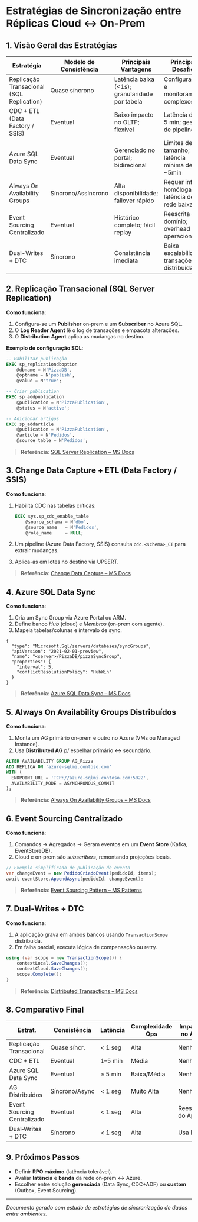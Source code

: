 # Estratégias de Sincronização entre Réplicas Cloud ↔ On-Prem

## 1. Visão Geral das Estratégias

| Estratégia                                | Modelo de Consistência | Principais Vantagens                           | Principais Desafios                           |
| ----------------------------------------- | ---------------------- | ---------------------------------------------- | --------------------------------------------- |
| Replicação Transacional (SQL Replication) | Quase síncrono         | Latência baixa (<1s); granularidade por tabela | Configuração e monitoramento complexos        |
| CDC + ETL (Data Factory / SSIS)           | Eventual               | Baixo impacto no OLTP; flexível                | Latência de 1–5 min; gestão de pipelines      |
| Azure SQL Data Sync                       | Eventual               | Gerenciado no portal; bidirecional             | Limites de tamanho; latência mínima de \~5min |
| Always On Availability Groups             | Síncrono/Assíncrono    | Alta disponibilidade; failover rápido          | Requer infra homóloga; latência de rede baixa |
| Event Sourcing Centralizado               | Eventual               | Histórico completo; fácil replay               | Reescrita do domínio; overhead operacional    |
| Dual-Writes + DTC                         | Síncrono               | Consistência imediata                          | Baixa escalabilidade; transações distribuídas |

## 2. Replicação Transacional (SQL Server Replication)

**Como funciona**:

1. Configura-se um **Publisher** on‑prem e um **Subscriber** no Azure SQL.
2. O **Log Reader Agent** lê o log de transações e empacota alterações.
3. O **Distribution Agent** aplica as mudanças no destino.

**Exemplo de configuração SQL**:

```sql
-- Habilitar publicação
EXEC sp_replicationdboption
    @dbname = N'PizzaDB',
    @optname = N'publish',
    @value = N'true';

-- Criar publication
EXEC sp_addpublication
    @publication = N'PizzaPublication',
    @status = N'active';

-- Adicionar artigos
EXEC sp_addarticle
    @publication = N'PizzaPublication',
    @article = N'Pedidos',
    @source_table = N'Pedidos';
```

> **Referência**: [SQL Server Replication – MS Docs](https://docs.microsoft.com/sql/relational-databases/replication)

## 3. Change Data Capture + ETL (Data Factory / SSIS)

**Como funciona**:

1. Habilita CDC nas tabelas críticas:

   ```sql
   EXEC sys.sp_cdc_enable_table
       @source_schema = N'dbo',
       @source_name   = N'Pedidos',
       @role_name     = NULL;
   ```
2. Um pipeline (Azure Data Factory, SSIS) consulta `cdc.<schema>_CT` para extrair mudanças.
3. Aplica-as em lotes no destino via UPSERT.

> **Referência**: [Change Data Capture – MS Docs](https://docs.microsoft.com/sql/relational-databases/track-changes/about-change-data-capture)

## 4. Azure SQL Data Sync

**Como funciona**:

1. Cria um Sync Group via Azure Portal ou ARM.
2. Define banco *Hub* (cloud) e *Membros* (on‑prem com agente).
3. Mapeia tabelas/colunas e intervalo de sync.

```jsonc
{
  "type": "Microsoft.Sql/servers/databases/syncGroups",
  "apiVersion": "2021-02-01-preview",
  "name": "<server>/PizzaDB/pizzaSyncGroup",
  "properties": {
    "interval": 5,
    "conflictResolutionPolicy": "HubWin"
  }
}
```

> **Referência**: [Azure SQL Data Sync – MS Docs](https://docs.microsoft.com/azure/azure-sql/database/sql-data-sync)

## 5. Always On Availability Groups Distribuídos

**Como funciona**:

1. Monta um AG primário on‑prem e outro no Azure (VMs ou Managed Instance).
2. Usa **Distributed AG** p/ espelhar  primário ↔ secundário.

```sql
ALTER AVAILABILITY GROUP AG_Pizza
ADD REPLICA ON 'azure-sqlmi.contoso.com'
WITH (
  ENDPOINT_URL = 'TCP://azure-sqlmi.contoso.com:5022',
  AVAILABILITY_MODE = ASYNCHRONOUS_COMMIT
);
```

> **Referência**: [Always On Availability Groups – MS Docs](https://docs.microsoft.com/sql/database-engine/availability-groups/windows/)

## 6. Event Sourcing Centralizado

**Como funciona**:

1. Comandos → Agregados → Geram eventos em um **Event Store** (Kafka, EventStoreDB).
2. Cloud e on‑prem são *subscribers*, remontando projeções locais.

```csharp
// Exemplo simplificado de publicação de evento
var changeEvent = new PedidoCriadoEvent(pedidoId, itens);
await eventStore.AppendAsync(pedidoId, changeEvent);
```

> **Referência**: [Event Sourcing Pattern – MS Patterns](https://docs.microsoft.com/azure/architecture/patterns/event-sourcing)

## 7. Dual‑Writes + DTC

**Como funciona**:

1. A aplicação grava em ambos bancos usando `TransactionScope` distribuída.
2. Em falha parcial, executa lógica de compensação ou retry.

```csharp
using (var scope = new TransactionScope()) {
    contextLocal.SaveChanges();
    contextCloud.SaveChanges();
    scope.Complete();
}
```

> **Referência**: [Distributed Transactions – MS Docs](https://docs.microsoft.com/dotnet/framework/data/transactions/distributed-transactions)

## 8. Comparativo Final

| Estrat.                     | Consistência   | Latência | Complexidade Ops | Impacto no App   |
| --------------------------- | -------------- | -------- | ---------------- | ---------------- |
| Replicação Transacional     | Quase síncr.   | < 1 seg  | Alta             | Nenhum           |
| CDC + ETL                   | Eventual       | 1–5 min  | Média            | Nenhum           |
| Azure SQL Data Sync         | Eventual       | ≥ 5 min  | Baixa/Média      | Nenhum           |
| AG Distribuídos             | Síncrono/Async | < 1 seg  | Muito Alta       | Nenhum           |
| Event Sourcing Centralizado | Eventual       | < 1 seg  | Alta             | Reescrita do App |
| Dual‑Writes + DTC           | Síncrono       | < 1 seg  | Alta             | Usa DTC          |

## 9. Próximos Passos

* Definir **RPO máximo** (latência tolerável).
* Avaliar **latência** e **banda** da rede on‑prem ↔ Azure.
* Escolher entre solução **gerenciada** (Data Sync, CDC+ADF) ou **custom** (Outbox, Event Sourcing).

---

*Documento gerado com estudo de estratégias de sincronização de dados entre ambientes.*
